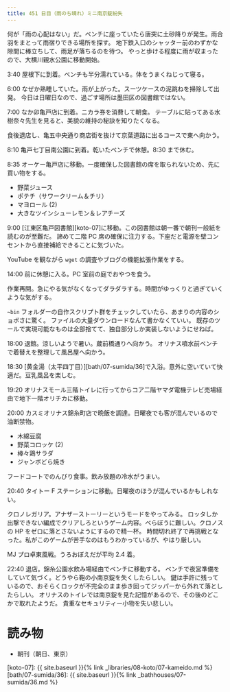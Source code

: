 ```yaml
---
title: 451 日目（雨のち晴れ）ミニ南京錠紛失
---
```


何が「雨の心配はない」だ。ベンチに座っていたら唐突に土砂降りが発生。雨合羽をまとって雨宿りできる場所を探す。
地下鉄入口のシャッター前のわずかな隙間に棒立ちして、雨足が落ちるのを待つ。
やっと歩ける程度に雨が収まったので、大横川親水公園に移動開始。

3:40 屋根下に到着。ベンチも半分濡れている。体をうまくねじって寝る。

6:00 なぜか熟睡していた。雨が上がった。スーツケースの泥跳ねを掃除して出発。
今日は日曜日なので、過ごす場所は墨田区の図書館ではない。

7:00 なか卯亀戸店に到着。ニカラ券を消費して朝食。
テーブルに貼ってある水樹奈々先生を見ると、美貌の維持の秘訣を知りたくなる。

食後退店し、亀五中央通り商店街を抜けて京葉道路に出るコースで東へ向かう。

8:10 亀戸七丁目南公園に到着。乾いたベンチで休憩。8:30 まで休む。

8:35 オーケー亀戸店に移動。一度確保した図書館の席を取られないため、先に買い物をする。

* 野菜ジュース
* ポテチ（サワークリーム＆チリ）
* マヨロール (2)
* 大きなツインシューレモン＆レアチーズ

9:00 [江東区亀戸図書館][koto-07]に移動。この図書館は朝一番で朝刊一般紙を読むのが至難だ。
諦めて二階 PC 席の確保に注力する。下座だと電源を壁コンセントから直接補給できることに気づいた。

YouTube を観ながら `wget` の調査やブログの機能拡張作業をする。

14:00 前に休憩に入る。PC 室前の庭でおやつを食う。

作業再開。急にやる気がなくなってダラダラする。時間がゆっくりと過ぎていくような気がする。

`~bin` フォルダーの自作スクリプト群をチェックしていたら、あまりの内容のショボさに驚く。
ファイルの大量ダウンロードなんて書かなくていい。
既存のツールで実現可能なものは全部捨てて、独自部分しか実装しないようにせねば。

18:00 退館。涼しいようで暑い。蔵前橋通りへ向かう。
オリナス噴水前ベンチで着替えを整理して風呂屋へ向かう。

18:30 [黄金湯（太平四丁目）][bath/07-sumida/36]で入浴。意外に空いていて快適だ。豆乳風呂を楽しむ。

19:20 オリナスモール三階トイレに行ってからコア二階ヤマダ電機テレビ売場経由で地下一階オリチカに移動。

20:00 カスミオリナス錦糸町店で晩飯を調達。日曜夜でも客が混んでいるので油断禁物。

* 木綿豆腐
* 野菜コロッケ (2)
* 棒々鶏サラダ
* ジャンボどら焼き

フードコートでのんびり食事。飲み放題の冷水がうまい。

20:40 タイトー F ステーションに移動。日曜夜のほうが混んでいるかもしれない。

クロノレガリア。アナザーストーリーというモードをやってみる。
ロッタしか出撃できない編成でクリアしろというゲーム内容。べらぼうに難しい。クロノスの HP をゼロに落とさないようにするので精一杯。
時間切れ終了で再挑戦となった。私がこのゲームが苦手なのはもうわかっているが、やはり厳しい。

MJ プロ卓東風戦。うろおぼえだが平均 2.4 着。

22:40 退店。錦糸公園水飲み場経由でベンチに移動する。
ベンチで夜営準備をしていて気づく。どうやら鞄の小南京錠を失くしたらしい。
鍵は手許に残っているので、おそらくロックが不完全のまま歩き回ってジッパーから外れて落としたらしい。
オリナスのトイレでは南京錠を見た記憶があるので、その後のどこかで取れたようだ。
貴重なセキュリティー小物を失い悲しい。

# 読み物

* 朝刊（朝日、東京）

[koto-07]: {{ site.baseurl }}{% link _libraries/08-koto/07-kameido.md %}
[bath/07-sumida/36]: {{ site.baseurl }}{% link _bathhouses/07-sumida/36.md %}
